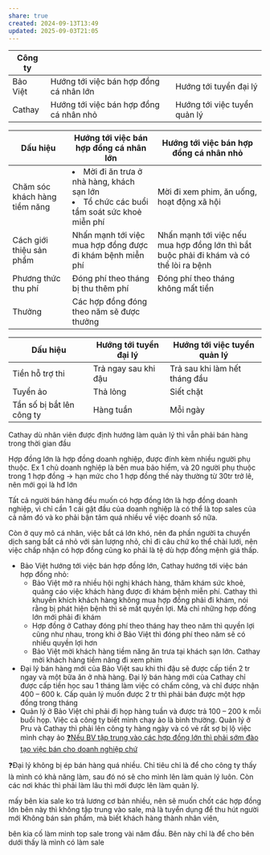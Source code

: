 ```yaml
---
share: true
created: 2024-09-13T13:49
updated: 2025-09-03T21:05
---
```

| Công ty  |                                         |                              |
| -------- | --------------------------------------- | ---------------------------- |
| Bảo Việt | Hướng tới việc bán hợp đồng cá nhân lớn | Hướng tới tuyển đại lý       |
| Cathay   | Hướng tới việc bán hợp đồng cá nhân nhỏ | Hướng tới việc tuyển quản lý |

| Dấu hiệu                      | Hướng tới việc bán hợp đồng cá nhân lớn                                                               | Hướng tới việc bán hợp đồng cá nhân nhỏ                                                 |
| ----------------------------- | ----------------------------------------------------------------------------------------------------- | --------------------------------------------------------------------------------------- |
| Chăm sóc khách hàng tiềm năng | <li>Mời đi ăn trưa ở nhà hàng, khách sạn lớn</li><li>Tổ chức các buổi tầm soát sức khoẻ miễn phí</li> | Mời đi xem phim, ăn uống, hoạt động xã hội                                              |
| Cách giới thiệu sản phẩm      | Nhấn mạnh tới việc mua hợp đồng được đi khám bệnh miễn phí                                            | Nhấn mạnh tới việc nếu mua hợp đồng lớn thì bắt buộc phải đi khám và có thể lòi ra bệnh |
| Phương thức thu phí           | Đóng phí theo tháng bị thu thêm phí                                                                   | Đóng phí theo tháng không mất tiền                                                      |
| Thưởng                        | Các hợp đồng đóng theo năm sẽ được thưởng                                                             |                                                                                         |

| Dấu hiệu                  | Hướng tới tuyển đại lý | Hướng tới việc tuyển quản lý  |
| ------------------------- | ---------------------- | ----------------------------- |
| Tiền hỗ trợ thi           | Trả ngay sau khi đậu   | Trả sau khi làm hết tháng đầu |
| Tuyển ảo                  | Thả lỏng               | Siết chặt                     |
| Tần số bị bắt lên công ty | Hàng tuần              | Mỗi ngày                      |

Cathay dù nhân viên được định hướng làm quản lý thì vẫn phải bán hàng trong thời gian đầu

Hợp đồng lớn là hợp đồng doanh nghiệp, được đính kèm nhiều người phụ thuộc. Ex 1 chủ doanh nghiệp là bên mua bảo hiểm, và 20 người phụ thuộc trong 1 hợp đồng → hạn mức cho 1 hợp đồng thế này thường từ 30tr trở lê, nên mới gọi là hđ lớn

Tất cả người bán hàng đều muốn có hợp đồng lớn là hợp đồng doanh nghiệp, vì chỉ cần 1 cái gật đầu của doanh nghiệp là có thể là top sales của cả năm đó và ko phải bận tâm quá nhiều về việc doanh số nữa.

Còn ở quy mô cá nhân, việc bắt cá lớn khó, nên đa phần người ta chuyển dịch sang bắt cá nhỏ với sản lượng nhỏ, chỉ đi câu chứ ko thể chài lưới, nên việc chấp nhận có hợp đồng cũng ko phải là tệ dù hợp đồng mệnh giá thấp.



- Bảo Việt hướng tới việc bán hợp đồng lớn, Cathay hướng tới việc bán hợp đồng nhỏ:
    - Bảo Việt mở ra nhiều hội nghị khách hàng, thăm khám sức khoẻ, quảng cáo việc khách hàng được đi khám bệnh miễn phí. Cathay thì khuyến khích khách hàng không mua hợp đồng phải đi khám, nói rằng bị phát hiện bệnh thì sẽ mất quyền lợi. Mà chỉ những hợp đồng lớn mới phải đi khám
    - Hợp đồng ở Cathay đóng phí theo tháng hay theo năm thì quyền lợi cũng như nhau, trong khi ở Bảo Việt thì đóng phí theo năm sẽ có nhiều quyền lợi hơn
    - Bảo Việt mời khách hàng tiềm năng ăn trưa tại khách sạn lớn. Cathay mời khách hàng tiềm năng đi xem phim
- Đại lý bán hàng mới của Bảo Việt sau khi thi đậu sẽ được cấp tiền 2 tr ngay và một bữa ăn ở nhà hàng. Đại lý bán hàng mới của Cathay chỉ được cấp tiền học sau 1 tháng làm việc có chấm công, và chỉ được nhận 400 – 600 k. Cấp quản lý muốn được 2 tr thì phải bán được một hợp đồng trong tháng
- Quản lý ở Bảo Việt chỉ phải đi họp hàng tuần và được trả 100 – 200 k mỗi buổi họp. Việc cả công ty biết mình chạy ảo là bình thường. Quản lý ở Pru và Cathay thì phải lên công ty hàng ngày và có vẻ rất sợ bị lộ việc mình chạy ảo
[❓Nếu BV tập trung vào các hợp đồng lớn thì phải sớm đào tạo việc bán cho doanh nghiệp chứ](./%E2%9D%93N%E1%BA%BFu%20BV%20t%E1%BA%ADp%20trung%20v%C3%A0o%20c%C3%A1c%20h%E1%BB%A3p%20%C4%91%E1%BB%93ng%20l%E1%BB%9Bn%20th%C3%AC%20ph%E1%BA%A3i%20s%E1%BB%9Bm%20%C4%91%C3%A0o%20t%E1%BA%A1o%20vi%E1%BB%87c%20b%C3%A1n%20cho%20doanh%20nghi%E1%BB%87p%20ch%E1%BB%A9.md)

❓Đại lý không bị ép bán hàng quá nhiều. Chỉ tiêu chỉ là để cho công ty thấy là mình có khả năng làm, sau đó nó sẽ cho mình lên làm quản lý luôn. Còn các nơi khác thì phải làm lâu thì mới được lên làm quản lý.

mấy bên kia sale ko trả lương cơ bản nhiều, nên sẽ muốn chốt các hợp đồng lớn
bên này thì không tập trung vào sale, mà là tuyển dụng để thu hút người mới 
Không bán sản phẩm, mà biết khách hàng thành nhân viên, 

bên kia cố làm minh top sale trong vài năm đầu. Bên này chỉ là để cho bên dưới thấy là mình có làm sale
